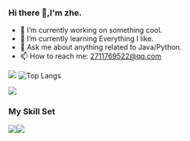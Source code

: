 ### Hi there 👋,I'm zhe.

- 🔭 I’m currently working on something cool.
- 🌱 I’m currently learning Everything I like.
- 💬 Ask me about anything related to Java/Python.
- 📫 How to reach me: 2711769522@qq.com


![](https://github-readme-stats.vercel.app/api?username=zhanghojie&show_icons=true&theme=transparent)     ![Top Langs](https://github-readme-stats.vercel.app/api/top-langs/?username=zhanghojie&layout=compact&theme=tokyonight)




![](https://github-readme-activity-graph.cyclic.app/graph?username=zhanghojie&theme=dracula)


### My Skill Set

![](https://img.shields.io/badge/Java-ED8B00?style=for-the-badge&logo=openjdk&logoColor=white)![](https://img.shields.io/badge/Python-3776AB?style=for-the-badge&logo=python&logoColor=white)


